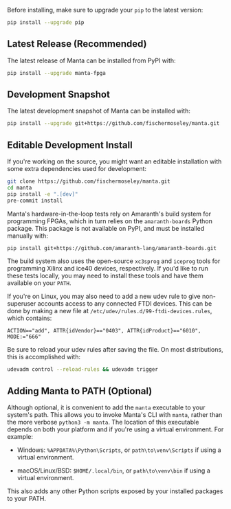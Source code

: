 Before installing, make sure to upgrade your `pip` to the latest version:

```bash
pip install --upgrade pip
```

## Latest Release (Recommended)
The latest release of Manta can be installed from PyPI with:

```bash
pip install --upgrade manta-fpga
```

## Development Snapshot
The latest development snapshot of Manta can be installed with:

```bash
pip install --upgrade git+https://github.com/fischermoseley/manta.git
```

## Editable Development Install
If you're working on the source, you might want an editable installation with some extra dependencies used for development:

```bash
git clone https://github.com/fischermoseley/manta.git
cd manta
pip install -e ".[dev]"
pre-commit install
```

Manta's hardware-in-the-loop tests rely on Amaranth's build system for programming FPGAs, which in turn relies on the `amaranth-boards` Python package. This package is not available on PyPI, and must be installed manually with:

```bash
pip install git+https://github.com/amaranth-lang/amaranth-boards.git
```

The build system also uses the open-source `xc3sprog` and `iceprog` tools for programming Xilinx and ice40 devices, respectively. If you'd like to run these tests locally, you may need to install these tools and have them available on your `PATH`.

If you're on Linux, you may also need to add a new udev rule to give non-superuser accounts access to any connected FTDI devices. This can be done by making a new file at `/etc/udev/rules.d/99-ftdi-devices.rules`, which contains:

```
ACTION=="add", ATTR{idVendor}=="0403", ATTR{idProduct}=="6010", MODE:="666"
```

Be sure to reload your udev rules after saving the file. On most distributions, this is accomplished with:

```bash
udevadm control --reload-rules && udevadm trigger
```

## Adding Manta to PATH (Optional)

Although optional, it is convenient to add the `manta` executable to your system's path. This allows you to invoke Manta's CLI with `manta`, rather than the more verbose `python3 -m manta`. The location of this executable depends on both your platform and if you're using a virtual environment. For example:

- Windows: `%APPDATA%\Python\Scripts`, or `path\to\venv\Scripts` if using a virtual environment.

- macOS/Linux/BSD: `$HOME/.local/bin`, or `path\to\venv\bin` if using a virtual environment.

This also adds any other Python scripts exposed by your installed packages to your PATH.
